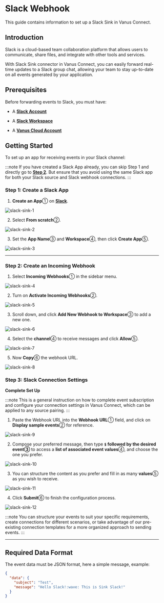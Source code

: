 # Slack Webhook

This guide contains information to set up a Slack Sink in Vanus Connect.

## Introduction

Slack is a cloud-based team collaboration platform that allows users to communicate, share files, and integrate with other tools and services.

With Slack Sink connector in Vanus Connect, you can easily forward real-time updates to a Slack group chat, allowing your team to stay up-to-date on all events generated by your application.

## Prerequisites

Before forwarding events to Slack, you must have:

- A [**Slack Account**](https://slack.com)

- A [**Slack Workspace**](https://slack.com/help/articles/206845317-Create-a-Slack-workspace)

- A [**Vanus Cloud Account**](https://cloud.vanus.ai)

## Getting Started

To set up an app for receiving events in your Slack channel:

:::note
If you have created a Slack App already, you can skip Step 1 and directly go to [**Step 2**](#step-2-create-an-incoming-webhook). But ensure that you avoid using the same Slack app for both your Slack source and Slack webhook connections.
:::

### Step 1: Create a Slack App

1. **Create an App**① on [**Slack**](https://api.slack.com/apps).

![slack-sink-1](images/slack-sink-1.webp)

2. Select **From scratch**②.

![slack-sink-2](images/slack-sink-2.webp)

3. Set the **App Name**③ and **Workspace**④, then click **Create App**⑤.

![slack-sink-3](images/slack-sink-3.webp)

---

### Step 2: Create an Incoming Webhook

1. Select **Incoming Webhooks**① in the sidebar menu.

![slack-sink-4](images/slack-sink-4.webp)

2. Turn on **Activate Incoming Webhooks**②.

![slack-sink-5](images/slack-sink-5.webp)

3. Scroll down, and click **Add New Webhook to Workspace**③ to add a new one.

![slack-sink-6](images/slack-sink-6.webp)

4. Select the **channel**④ to receive messages and click **Allow**⑤.

![slack-sink-7](images/slack-sink-7.webp)

5. Now **Copy**⑥ the webhook URL.

![slack-sink-8](images/slack-sink-8.webp)

### Step 3: Slack Connection Settings

**Complete Set Up**

:::note
This is a general instruction on how to complete event subscription and configure your connection settings in Vanus Connect, which can be applied to any source pairing.
:::

1. Paste the Webhook URL into the **Webhook URL**① field, and click on **Display sample events**② for reference.

![slack-sink-9](images/slack-sink-9.webp)

2. Compose your preferred message, then type **`$` followed by the desired event③** to access a **list of associated event values**④, and choose the one you prefer.

![slack-sink-10](images/slack-sink-10.webp)

3. You can structure the content as you prefer and fill in as many **values**⑤ as you wish to receive.

![slack-sink-11](images/slack-sink-11.webp)

4. Click **Submit**⑥ to finish the configuration process.

![slack-sink-12](images/slack-sink-12.webp)

:::note
You can structure your events to suit your specific requirements, create connections for different scenarios, or take advantage of our pre-existing connection templates for a more organized approach to sending events.
:::

---

## Required Data Format

The event data must be JSON format, here a simple message, example:

```json
{
  "data": {
    "subject": "Test",
    "message": "Hello Slack!:wave: This is Sink Slack!"
  }
}
```

